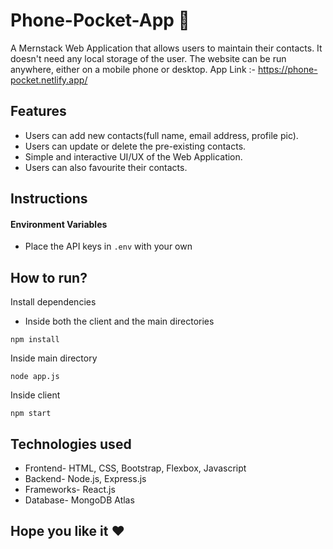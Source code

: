 # Phone-Pocket-App 📱
A Mernstack Web Application that allows users to maintain their contacts. It doesn't need any local storage of the user. The website can be run anywhere, either on a mobile phone or desktop.
App Link :-
https://phone-pocket.netlify.app/

## Features
- Users can add new contacts(full name, email address, profile pic).
- Users can update or delete the pre-existing contacts.
- Simple and interactive UI/UX of the Web Application.
- Users can also favourite their contacts.

## Instructions

#### Environment Variables
- Place the API keys in `.env` with your own

## How to run?
Install dependencies
- Inside both the client and the main directories
```` 
npm install
```` 
Inside main directory
```` 
node app.js
````
Inside client
```` 
npm start
````
## Technologies used
- Frontend- HTML, CSS, Bootstrap, Flexbox, Javascript
- Backend- Node.js, Express.js
- Frameworks- React.js
- Database- MongoDB Atlas

## Hope you like it ❤️
